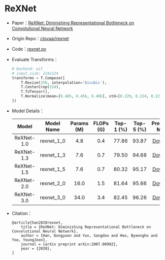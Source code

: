 # ReXNet
* Paper：[ReXNet: Diminishing Representational Bottleneck on Convolutional Neural Network](https://arxiv.org/abs/2007.00992)
* Origin Repo：[clovaai/rexnet](https://github.com/clovaai/rexnet)
* Code：[rexnet.py](../../../ppim/models/rexnet.py)
* Evaluate Transforms：

    ```python
    # backend: pil
    # input_size: 224x224
    transforms = T.Compose([
        T.Resize(256, interpolation='bicubic'),
        T.CenterCrop(224),
        T.ToTensor(),
        T.Normalize(mean=[0.485, 0.456, 0.406], std=[0.229, 0.224, 0.225])
    ])
    ```

* Model Details：

    |         Model         |     Model Name        | Params (M) | FLOPs (G) | Top-1 (%) | Top-5 (%) |    Pretrained Model    |
    |:---------------------:|:---------------------:|:----------:|:---------:|:---------:|:---------:|:----------------------:|
    | ReXNet-1.0            | rexnet_1_0            |  4.8       | 0.4       | 77.86     | 93.87     | [Download][rexnet_1_0] |
    | ReXNet-1.3            | rexnet_1_3            |  7.6       | 0.7       | 79.50     | 94.68     | [Download][rexnet_1_3] |
    | ReXNet-1.5            | rexnet_1_5            |  7.6       | 0.7       | 80.32     | 95.17     | [Download][rexnet_1_5] |
    | ReXNet-2.0            | rexnet_2_0            |  16.0      | 1.5       | 81.64     | 95.66     | [Download][rexnet_2_0] |
    | ReXNet-3.0            | rexnet_3_0            |  34.0      | 3.4       | 82.45     | 96.26     | [Download][rexnet_3_0] |


[rexnet_1_0]:https://bj.bcebos.com/v1/ai-studio-online/6c890dd95dfc4e388335adfa298163d3ab413cca558e4abe966d52cb5c3aee31?responseContentDisposition=attachment%3B%20filename%3Drexnetv1_1.0x.pdparams
[rexnet_1_3]:https://bj.bcebos.com/v1/ai-studio-online/41a4cc3e6d9545b9b69b4782cafa01147eb7661ec6af4f43841adc734149b3a7?responseContentDisposition=attachment%3B%20filename%3Drexnetv1_1.3x.pdparams
[rexnet_1_5]:https://bj.bcebos.com/v1/ai-studio-online/20b131a7cb1840b5aed37c512b2665fb20c72eebe4344da5a3c6f0ab0592a323?responseContentDisposition=attachment%3B%20filename%3Drexnetv1_1.5x.pdparams
[rexnet_2_0]:https://bj.bcebos.com/v1/ai-studio-online/b4df9f7be43446b0952a25ee6e83f2e443e3b879a00046f6bb33278319cb5fd0?responseContentDisposition=attachment%3B%20filename%3Drexnetv1_2.0x.pdparams
[rexnet_3_0]:https://bj.bcebos.com/v1/ai-studio-online/9663f0570f0a4e4a8dde0b9799c539f5e22f46917d3d4e5a9d566cd213032d25?responseContentDisposition=attachment%3B%20filename%3Drexnetv1_3.0x.pdparams

* Citation：

    ```
    @article{han2020rexnet,
        title = {ReXNet: Diminishing Representational Bottleneck on Convolutional Neural Network},
        author = {Han, Dongyoon and Yun, Sangdoo and Heo, Byeongho and Yoo, YoungJoon},
        journal = {arXiv preprint arXiv:2007.00992},
        year = {2020},
    }
    ```
